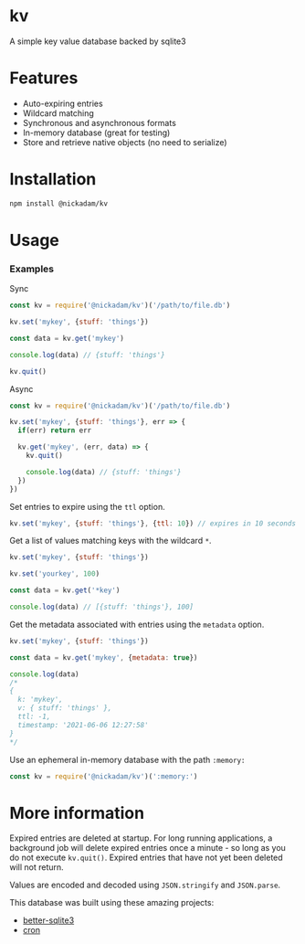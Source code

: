 # kv
A simple key value database backed by sqlite3

# Features
- Auto-expiring entries
- Wildcard matching
- Synchronous and asynchronous formats
- In-memory database (great for testing)
- Store and retrieve native objects (no need to serialize)

# Installation

```bash
npm install @nickadam/kv
```

# Usage

### Examples

Sync

```js
const kv = require('@nickadam/kv')('/path/to/file.db')

kv.set('mykey', {stuff: 'things'})

const data = kv.get('mykey')

console.log(data) // {stuff: 'things'}

kv.quit()
```

Async

```js
const kv = require('@nickadam/kv')('/path/to/file.db')

kv.set('mykey', {stuff: 'things'}, err => {
  if(err) return err

  kv.get('mykey', (err, data) => {
    kv.quit()

    console.log(data) // {stuff: 'things'}
  })
})
```

Set entries to expire using the `ttl` option.

```js
kv.set('mykey', {stuff: 'things'}, {ttl: 10}) // expires in 10 seconds
```

Get a list of values matching keys with the wildcard `*`.

```js
kv.set('mykey', {stuff: 'things'})

kv.set('yourkey', 100)

const data = kv.get('*key')

console.log(data) // [{stuff: 'things'}, 100]
```

Get the metadata associated with entries using the `metadata` option.

```js
kv.set('mykey', {stuff: 'things'})

const data = kv.get('mykey', {metadata: true})

console.log(data)
/*
{
  k: 'mykey',
  v: { stuff: 'things' },
  ttl: -1,
  timestamp: '2021-06-06 12:27:58'
}
*/
```

Use an ephemeral in-memory database with the path `:memory:`

```js
const kv = require('@nickadam/kv')(':memory:')
```

# More information

Expired entries are deleted at startup. For long running applications, a background job will delete expired entries once a minute - so long as you do not execute `kv.quit()`. Expired entries that have not yet been deleted will not return.

Values are encoded and decoded using `JSON.stringify` and `JSON.parse`.

This database was built using these amazing projects:
- [better-sqlite3](https://www.npmjs.com/package/better-sqlite3)
- [cron](https://www.npmjs.com/package/cron)
